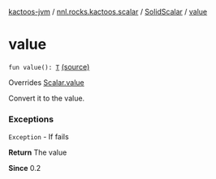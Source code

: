 [kactoos-jvm](../../index.md) / [nnl.rocks.kactoos.scalar](../index.md) / [SolidScalar](index.md) / [value](./value.md)

# value

`fun value(): `[`T`](index.md#T) [(source)](https://github.com/neonailol/kactoos/blob/master/kactoos-jvm/src/main/kotlin/nnl/rocks/kactoos/scalar/SolidScalar.kt#L26)

Overrides [Scalar.value](../../nnl.rocks.kactoos/-scalar/value.md)

Convert it to the value.

### Exceptions

`Exception` - If fails

**Return**
The value

**Since**
0.2


